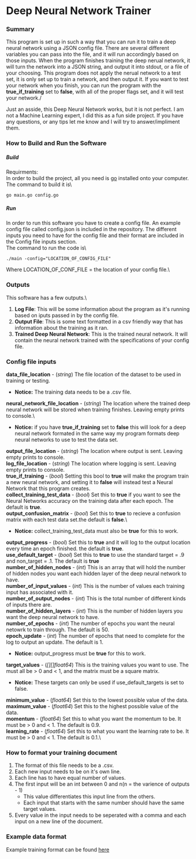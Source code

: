 # Deep Neural Network Trainer
### Summary
This program is set up in such a way that you can run it to train a deep neural network using a JSON config file. There are several different variables you can pass into the file, and it will run accordingly based on those inputs. When the program finishes training the deep nerual network, it will turn the network into a JSON string, and output it into stdout, or a file of your choosing. This program does not apply the nerual network to a test set, it is only set up to train a network, and then output it. If you want to test your network when you finish, you can run the program with the **true_if_training** set to **false**, with all of the proper flags set, and it will test your network./

Just an asside, this Deep Neural Network works, but it is not perfect. I am not a Machine Learning expert, I did this as a fun side project. If you have any questions, or any tips let me know and I will try to answer/impliment them. 

### How to Build and Run the Software

##### Build
Requirments:\
In order to build the project, all you need is [go](https://golang.org/) installed onto your computer. 
The command to build it is\
```
go main.go config.go
```
##### Run
In order to run this software you have to create a config file. An example config file called config.json is included in the repository. The different inputs you need to have for the config file and their format are included in the Config file inputs section.\
The command to run the code is\
```
./main -config="LOCATION_OF_CONFIG_FILE"
```
Where LOCATION\_OF\_CONF\_FILE = the location of your config file.\

### Outputs
This software has a few outputs.\
1. **Log File**: This will be some information about the program as it's running based on iputs passed in by the config file.
2. **Output File**: This is some text formatted in a csv friendly way that has information about the training as it ran.
3. **Trained Deep Neural Network**: This is the trained neural network. It will contain the neural network trained with the specifications of your config file.

### Config file inputs
**data\_file\_location** - (*string*) The file location of the dataset to be used in training or testing.
* **Notice:** The training data needs to be a .csv file.

**neural\_network\_file\_location** - (*string*) The location where the trained deep neural network will be stored when training finishes. Leaving empty prints to console.\
* **Notice:** if you have **true_if_training** set to **false** this will look for a deep neural network formated in the same way my program formats deep neural networks to use to test the data set.

**output\_file\_location** - (*string*) The location where output is sent. Leaving empty prints to console.\
**log\_file\_location** - (*string*) The location where logging is sent. Leaving empty prints to console.\
**true_if_training** - (*bool*) Setting this bool to **true** will make the program train a new neural network, and setting it to **false** will instead test a Neural Network that this program creates.\
**collect\_training\_test\_data** - (*bool*) Set this to **true** if you want to see the Neural Networks accuracy on the training data after each epoch. The default is **true**.\
**output\_confusion\_matrix** - (*bool*) Set this to **true** to recieve a confusion matrix with each test data set.the default is **false**.\
* **Notice:** collect\_training\_test\_data must also be **true** for this to work.

**output\_progress** - (*bool*) Set this to **true** and it will log to the output location every time an epoch finished. the default is **true**.\
**use\_default\_target** - (*bool*) Set this to **true** to use the standard target = .9 and non\_target = .1. The default is **true**\
**number\_of\_hidden\_nodes** - (*int*) This is an array that will hold the number of hidden nodes you want each hidden layer of the deep neural network to have.\
**number\_of\_input\_values** - (*int*) This is the number of values each training input has associated with it.\
**number\_of\_output\_nodes** - (*int*) This is the total number of different kinds of inputs there are.\
**number\_of\_hidden\_layers** - (*int*) This is the number of hidden layers you want the deep neural network to have.\
**number\_of\_epochs** - (*int*) The number of epochs you want the neural netowrk to train through. The default is 50.\
**epoch\_update** - (*int*) The number of epochs that need to complete for the log to output an update. The default is 1.
* **Notice:** output\_progress must be **true** for this to work.

**target\_values** - (*[][]float64*) This is the training values you want to use. The must all be > 0 and < 1, and the matrix must be a square matrix.
* **Notice:** These targets can only be used if use\_default\_targets is set to false.  

**minimum_value** - (*float64*) Set this to the lowest possible value of the data.\
**maximum_value** - (*float64*) Set this to the highest possible value of the data.\
**momentum** - (*float64*) Set this to what you want the momentum to be. It must be > 0 and < 1. The default is 0.9.\
**learning\_rate** - (*float64*) Set this to what you want the learning rate to be. It must be > 0 and < 1. The default is 0.1.\

### How to format your training document
1. The format of this file needs to be a .csv. 
2. Each new input needs to be on it's own line. 
3. Each line has to have equal number of values. 
4. The first input will be an int between 0 and n(n = the varience of outputs - 1)
   * This value differentiates this input line from the others. 
   * Each input that starts with the same number should have the same target values. 
5. Every value in the input needs to be seperated with a comma and each input on a new line of the document. 

### Example data format
Example training format can be found [here](https://www.kaggle.com/oddrationale/mnist-in-csv#mnist_test.csv)
